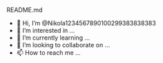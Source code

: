 README.md
- 👋 Hi, I’m @Nikola1234567890100299383838383
- 👀 I’m interested in ...
- 🌱 I’m currently learning ...
- 💞️ I’m looking to collaborate on ...
- 📫 How to reach me ...

<!---
Nikola1234567890100299383838383/Nikola1234567890100299383838383 is a ✨ special ✨ repository because its `README.md` (this file) appears on your GitHub profile.
You can click the Preview link to take a look at your changes.
--->
